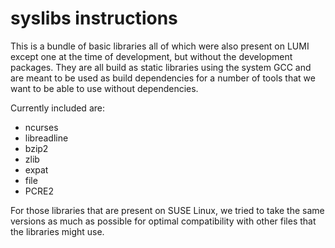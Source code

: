 # syslibs instructions

This is a bundle of basic libraries all of which were also present on LUMI except one
at the time of development, but without the development packages. They are all build
as static libraries using the system GCC and are meant to be used as build dependencies
for a number of tools that we want to be able to use without dependencies.

Currently included are:
  * ncurses
  * libreadline
  * bzip2
  * zlib
  * expat
  * file
  * PCRE2

For those libraries that are present on SUSE Linux, we tried to take the same versions
as much as possible for optimal compatibility with other files that the libraries might
use.
